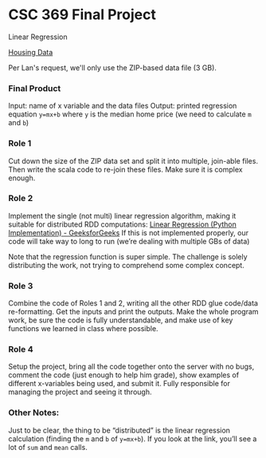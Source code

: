 # CSC 369 Final Project
Linear Regression

[Housing Data](https://www.kaggle.com/datasets/thuynyle/redfin-housing-market-data?select=zip_code_market_tracker.tsv000)

Per Lan's request, we'll only use the ZIP-based data file (3 GB).

### Final Product
Input: name of x variable and the data files
Output: printed regression equation `y=mx+b` where `y` is the median home price (we need to calculate `m` and `b`)

### Role 1
Cut down the size of the ZIP data set and split it into multiple, join-able files.
Then write the scala code to re-join these files. Make sure it is complex enough.

### Role 2
Implement the single (not multi) linear regression algorithm, 
making it suitable for distributed RDD computations: 
[Linear Regression (Python Implementation) - GeeksforGeeks](https://www.geeksforgeeks.org/linear-regression-python-implementation/) 
If this is not implemented properly, our code will take way to long to run (we’re dealing with multiple GBs of data)

Note that the regression function is super simple. 
The challenge is solely distributing the work, not trying to comprehend some complex concept.

### Role 3
Combine the code of Roles 1 and 2, writing all the other RDD glue code/data re-formatting. 
Get the inputs and print the outputs. Make the whole program work, be sure the code is fully understandable,
and make use of key functions we learned in class where possible.

### Role 4
Setup the project, bring all the code together onto the server with no bugs, comment the code (just enough to help him grade), 
show examples of different x-variables being used, and submit it. Fully responsible for managing the project and seeing it through.

### Other Notes:
Just to be clear, the thing to be “distributed” is the linear regression calculation (finding the `m` and `b` of `y=mx+b`). 
If you look at the link, you’ll see a lot of `sum` and `mean` calls.

